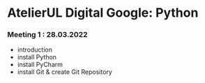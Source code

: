 # AtelierUL Digital Google: Python

### Meeting 1 : 28.03.2022
- introduction
- install Python
- install PyCharm
- install Git & create Git Repository
